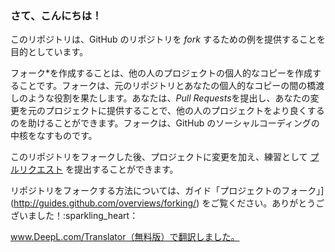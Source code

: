 ### さて、こんにちは！

このリポジトリは、GitHub のリポジトリを *fork* するための例を提供することを目的としています。

フォーク*を作成することは、他の人のプロジェクトの個人的なコピーを作成することです。フォークは、元のリポジトリとあなたの個人的なコピーの間の橋渡しのような役割を果たします。あなたは、*Pull Requests*を提出し、あなたの変更を元のプロジェクトに提供することで、他の人のプロジェクトをより良くするのを助けることができます。フォークは、GitHub のソーシャルコーディングの中核をなすものです。

このリポジトリをフォークした後、プロジェクトに変更を加え、練習として [プルリクエスト](https://github.com/octocat/Spoon-Knife/pulls) を提出することができます。

リポジトリをフォークする方法については、ガイド「プロジェクトのフォーク」](http://guides.github.com/overviews/forking/) をご覧ください。ありがとうございました！:sparkling_heart：

www.DeepL.com/Translator（無料版）で翻訳しました。